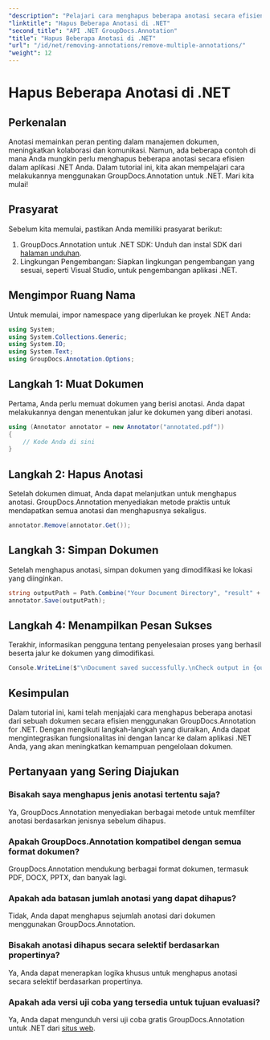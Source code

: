 ```yaml
---
"description": "Pelajari cara menghapus beberapa anotasi secara efisien di .NET menggunakan GroupDocs.Annotation. Ikuti tutorial langkah demi langkah kami untuk integrasi yang lancar ke dalam aplikasi Anda."
"linktitle": "Hapus Beberapa Anotasi di .NET"
"second_title": "API .NET GroupDocs.Annotation"
"title": "Hapus Beberapa Anotasi di .NET"
"url": "/id/net/removing-annotations/remove-multiple-annotations/"
"weight": 12
---
```


# Hapus Beberapa Anotasi di .NET

## Perkenalan
Anotasi memainkan peran penting dalam manajemen dokumen, meningkatkan kolaborasi dan komunikasi. Namun, ada beberapa contoh di mana Anda mungkin perlu menghapus beberapa anotasi secara efisien dalam aplikasi .NET Anda. Dalam tutorial ini, kita akan mempelajari cara melakukannya menggunakan GroupDocs.Annotation untuk .NET. Mari kita mulai!
## Prasyarat
Sebelum kita memulai, pastikan Anda memiliki prasyarat berikut:
1. GroupDocs.Annotation untuk .NET SDK: Unduh dan instal SDK dari [halaman unduhan](https://releases.groupdocs.com/annotation/net/).
2. Lingkungan Pengembangan: Siapkan lingkungan pengembangan yang sesuai, seperti Visual Studio, untuk pengembangan aplikasi .NET.

## Mengimpor Ruang Nama
Untuk memulai, impor namespace yang diperlukan ke proyek .NET Anda:
```csharp
using System;
using System.Collections.Generic;
using System.IO;
using System.Text;
using GroupDocs.Annotation.Options;
```
## Langkah 1: Muat Dokumen
Pertama, Anda perlu memuat dokumen yang berisi anotasi. Anda dapat melakukannya dengan menentukan jalur ke dokumen yang diberi anotasi.
```csharp
using (Annotator annotator = new Annotator("annotated.pdf"))
{
    // Kode Anda di sini
}
```
## Langkah 2: Hapus Anotasi
Setelah dokumen dimuat, Anda dapat melanjutkan untuk menghapus anotasi. GroupDocs.Annotation menyediakan metode praktis untuk mendapatkan semua anotasi dan menghapusnya sekaligus.
```csharp
annotator.Remove(annotator.Get());
```
## Langkah 3: Simpan Dokumen
Setelah menghapus anotasi, simpan dokumen yang dimodifikasi ke lokasi yang diinginkan.
```csharp
string outputPath = Path.Combine("Your Document Directory", "result" + Path.GetExtension("input.pdf"));
annotator.Save(outputPath);
```
## Langkah 4: Menampilkan Pesan Sukses
Terakhir, informasikan pengguna tentang penyelesaian proses yang berhasil beserta jalur ke dokumen yang dimodifikasi.
```csharp
Console.WriteLine($"\nDocument saved successfully.\nCheck output in {outputPath}.");
```

## Kesimpulan
Dalam tutorial ini, kami telah menjajaki cara menghapus beberapa anotasi dari sebuah dokumen secara efisien menggunakan GroupDocs.Annotation for .NET. Dengan mengikuti langkah-langkah yang diuraikan, Anda dapat mengintegrasikan fungsionalitas ini dengan lancar ke dalam aplikasi .NET Anda, yang akan meningkatkan kemampuan pengelolaan dokumen.
## Pertanyaan yang Sering Diajukan
### Bisakah saya menghapus jenis anotasi tertentu saja?
Ya, GroupDocs.Annotation menyediakan berbagai metode untuk memfilter anotasi berdasarkan jenisnya sebelum dihapus.
### Apakah GroupDocs.Annotation kompatibel dengan semua format dokumen?
GroupDocs.Annotation mendukung berbagai format dokumen, termasuk PDF, DOCX, PPTX, dan banyak lagi.
### Apakah ada batasan jumlah anotasi yang dapat dihapus?
Tidak, Anda dapat menghapus sejumlah anotasi dari dokumen menggunakan GroupDocs.Annotation.
### Bisakah anotasi dihapus secara selektif berdasarkan propertinya?
Ya, Anda dapat menerapkan logika khusus untuk menghapus anotasi secara selektif berdasarkan propertinya.
### Apakah ada versi uji coba yang tersedia untuk tujuan evaluasi?
Ya, Anda dapat mengunduh versi uji coba gratis GroupDocs.Annotation untuk .NET dari [situs web](https://releases.groupdocs.com/annotation/net/).